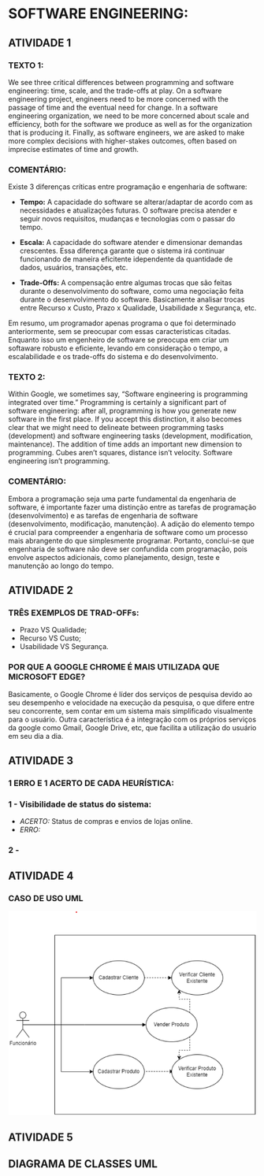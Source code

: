 # SOFTWARE ENGINEERING:

## ATIVIDADE 1
### TEXTO 1:
We see three critical differences between programming and software engineering: time, scale, and the trade-offs at play. On a software engineering project, engineers need to be more concerned with the passage of time and the eventual need for change. In a software engineering organization, we need to be more concerned about scale and efficiency, both for the software we produce as well as for the organization that is producing it. Finally, as software engineers, we are asked to make more complex decisions with higher-stakes outcomes, often based on imprecise estimates of time and growth.

### COMENTÁRIO:
Existe 3 diferenças críticas entre programação e engenharia de software:
- <b>Tempo:</b> A capacidade do software se alterar/adaptar de acordo com as necessidades e atualizações futuras. O software precisa atender e seguir novos requisitos, mudanças e tecnologias com o passar do tempo.

- <b>Escala:</b> A capacidade do software atender e dimensionar demandas crescentes. Essa diferença garante que o sistema irá continuar funcionando de maneira eficitente idependente da quantidade de dados, usuários, transações, etc.

- <b>Trade-Offs:</b> A compensação entre algumas trocas que são feitas durante o desenvolvimento do software, como uma negociação feita durante o desenvolvimento do software. Basicamente analisar trocas entre Recurso x Custo, Prazo x Qualidade, Usabilidade x Segurança, etc.

Em resumo, um programador apenas programa o que foi determinado anteriormente, sem se preocupar com essas caracteristicas citadas. Enquanto isso um engenheiro de software se preocupa em criar um softaware robusto e eficiente, levando em consideração o tempo, a escalabilidade e os trade-offs do sistema e do desenvolvimento.

### TEXTO 2:
Within Google, we sometimes say, “Software engineering is programming integrated over time.” Programming is certainly a significant part of software engineering: after all, programming is how you generate new software in the first place. If you accept this distinction, it also becomes clear that we might need to delineate between programming tasks (development) and software engineering tasks (development, modification, maintenance). The addition of time adds an important new dimension to programming. Cubes aren’t squares, distance isn’t velocity. Software engineering isn’t programming.

### COMENTÁRIO:
Embora a programação seja uma parte fundamental da engenharia de software, é importante fazer uma distinção entre as tarefas de programação (desenvolvimento) e as tarefas de engenharia de software (desenvolvimento, modificação, manutenção). A adição do elemento tempo é crucial para compreender a engenharia de software como um processo mais abrangente do que simplesmente programar. Portanto, conclui-se que engenharia de software não deve ser confundida com programação, pois envolve aspectos adicionais, como planejamento, design, teste e manutenção ao longo do tempo.

## ATIVIDADE 2
### TRÊS EXEMPLOS DE TRAD-OFFs:
- Prazo VS Qualidade;
- Recurso VS Custo;
- Usabilidade VS Segurança.

### POR QUE A GOOGLE CHROME É MAIS UTILIZADA QUE MICROSOFT EDGE?
Basicamente, o Google Chrome é líder dos serviços de pesquisa devido ao seu desempenho e velocidade na execução da pesquisa, o que difere entre seu concorrente, sem contar em um sistema mais simplificado visualmente para o usuário. Outra característica é a integração com os próprios serviços da google como Gmail, Google Drive, etc, que facilita a utilização do usuário em seu dia a dia.

## ATIVIDADE 3
### 1 ERRO E 1 ACERTO DE CADA HEURÍSTICA:
### 1 - Visibilidade de status do sistema:
  - *ACERTO:* Status de compras e envios de lojas online.
  - *ERRO:* 

### 2 - 


## ATIVIDADE 4
### CASO DE USO UML
![image](https://github.com/PedroBozzano/Bertoti/blob/main/engenhariaSW/Caso%20de%20Uso%20Loja.png)

## ATIVIDADE 5
## DIAGRAMA DE CLASSES UML
